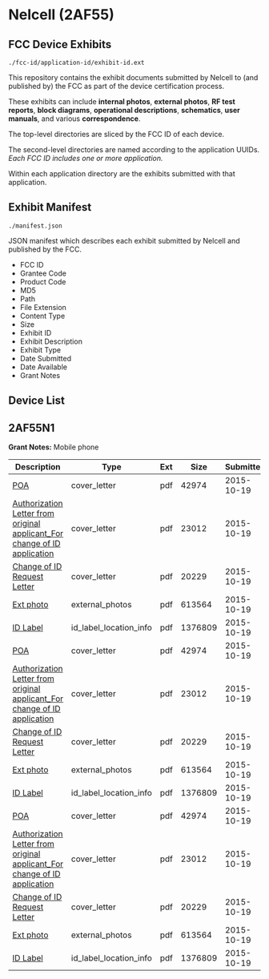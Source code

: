 # Nelcell (2AF55)
## FCC Device Exhibits

```
./fcc-id/application-id/exhibit-id.ext
```

This repository contains the exhibit documents submitted by Nelcell to (and published by) the FCC as part of the device certification process.

These exhibits can include **internal photos**, **external photos**, **RF test reports**, **block diagrams**, **operational descriptions**, **schematics**, **user manuals**, and various **correspondence**.

The top-level directories are sliced by the FCC ID of each device.

The second-level directories are named according to the application UUIDs. *Each FCC ID includes one or more application.*

Within each application directory are the exhibits submitted with that application. 

## Exhibit Manifest

```
./manifest.json
```

JSON manifest which describes each exhibit submitted by Nelcell and published by the FCC.

- FCC ID
- Grantee Code
- Product Code
- MD5
- Path
- File Extension
- Content Type
- Size
- Exhibit ID
- Exhibit Description
- Exhibit Type
- Date Submitted
- Date Available
- Grant Notes

## Device List
## 2AF55N1
**Grant Notes:** Mobile phone

| Description | Type | Ext | Size | Submitted | Available |
| ----------- | ---- | --- | ---- | --------- | --------- |
| [POA](2AF55N1/750d29c13e7a8d2cb573bae13c68aa2f/2786844.pdf) | cover_letter | pdf | 42974 | 2015-10-19 | 2015-10-20 |
| [Authorization Letter from original applicant_For change of ID application](2AF55N1/750d29c13e7a8d2cb573bae13c68aa2f/2786845.pdf) | cover_letter | pdf | 23012 | 2015-10-19 | 2015-10-20 |
| [Change of ID Request Letter](2AF55N1/750d29c13e7a8d2cb573bae13c68aa2f/2786846.pdf) | cover_letter | pdf | 20229 | 2015-10-19 | 2015-10-20 |
| [Ext photo](2AF55N1/750d29c13e7a8d2cb573bae13c68aa2f/2777409.pdf) | external_photos | pdf | 613564 | 2015-10-19 | 2015-10-20 |
| [ID Label](2AF55N1/750d29c13e7a8d2cb573bae13c68aa2f/2786848.pdf) | id_label_location_info | pdf | 1376809 | 2015-10-19 | 2015-10-20 |
| [POA](2AF55N1/e43dd0dbdfa3a289cb9d56581e55c386/2786844.pdf) | cover_letter | pdf | 42974 | 2015-10-19 | 2015-10-20 |
| [Authorization Letter from original applicant_For change of ID application](2AF55N1/e43dd0dbdfa3a289cb9d56581e55c386/2786845.pdf) | cover_letter | pdf | 23012 | 2015-10-19 | 2015-10-20 |
| [Change of ID Request Letter](2AF55N1/e43dd0dbdfa3a289cb9d56581e55c386/2786846.pdf) | cover_letter | pdf | 20229 | 2015-10-19 | 2015-10-20 |
| [Ext photo](2AF55N1/e43dd0dbdfa3a289cb9d56581e55c386/2777409.pdf) | external_photos | pdf | 613564 | 2015-10-19 | 2015-10-20 |
| [ID Label](2AF55N1/e43dd0dbdfa3a289cb9d56581e55c386/2786848.pdf) | id_label_location_info | pdf | 1376809 | 2015-10-19 | 2015-10-20 |
| [POA](2AF55N1/c573f79bdc333badf0ef999e07b41c65/2786844.pdf) | cover_letter | pdf | 42974 | 2015-10-19 | 2015-10-20 |
| [Authorization Letter from original applicant_For change of ID application](2AF55N1/c573f79bdc333badf0ef999e07b41c65/2786845.pdf) | cover_letter | pdf | 23012 | 2015-10-19 | 2015-10-20 |
| [Change of ID Request Letter](2AF55N1/c573f79bdc333badf0ef999e07b41c65/2786846.pdf) | cover_letter | pdf | 20229 | 2015-10-19 | 2015-10-20 |
| [Ext photo](2AF55N1/c573f79bdc333badf0ef999e07b41c65/2777409.pdf) | external_photos | pdf | 613564 | 2015-10-19 | 2015-10-20 |
| [ID Label](2AF55N1/c573f79bdc333badf0ef999e07b41c65/2786848.pdf) | id_label_location_info | pdf | 1376809 | 2015-10-19 | 2015-10-20 |
